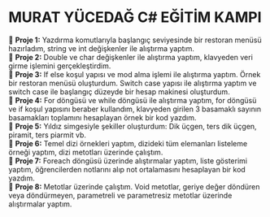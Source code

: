 # MURAT YÜCEDAĞ C# EĞİTİM KAMPI
:rocket: **Proje 1:** Yazdırma komutlarıyla başlangıç seviyesinde bir restoran menüsü hazırladım, string ve int değişkenler ile alıştırma yaptım.  
:rocket: **Proje 2:** Double ve char değişkenler ile alıştırma yaptım, klavyeden veri girme işlemini gerçekleştirdim.  
:rocket: **Proje 3:** If else koşul yapısı ve mod alma işlemi ile alıştırma yaptım. Örnek bir restoran menüsü oluşturdum. Switch case yapısı ile alıştırma yaptım ve switch case ile başlangıç düzeyde bir hesap makinesi oluşturdum.  
:rocket: **Proje 4:** For döngüsü ve while döngüsü ile alıştırma yaptım, for döngüsü ve if koşul yapısını beraber kullandım, klavyeden girilen 3 basamaklı sayının basamakları toplamını hesaplayan örnek bir kod yazdım.  
:rocket: **Proje 5:** Yıldız simgesiyle şekiller oluşturdum: Dik üçgen, ters dik üçgen, piramit, ters piarmit vb.  
:rocket: **Proje 6:** Temel dizi örnekleri yaptım, dizideki tüm elemanları listeleme örneği yaptım, dizi metotları üzerinde çalıştım.  
:rocket: **Proje 7:** Foreach döngüsü üzerinde alıştırmalar yaptım, liste gösterimi yaptım, öğrencilerden notlarını alıp not ortalamasını hesaplayan bir kod yazdım.  
:rocket: **Proje 8:** Metotlar üzerinde çalıştım. Void metotlar, geriye değer döndüren veya döndürmeyen, parametreli ve parametresiz metotlar üzerinde alıştırmalar yaptım.
